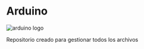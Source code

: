 # **Arduino**
![arduino logo](https://drive.google.com/file/d/1NbUXJDsOgf9CVYx_tVHXsE1qBBrt03s6/view?usp=sharing)


Repositorio creado para gestionar todos los archivos 
